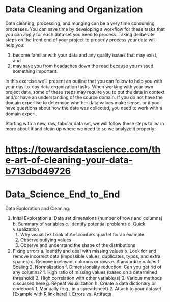 # Data Cleaning and Organization

Data cleaning, processing, and munging can be a very time consuming processes. You can save time by developing a workflow for these tasks that you can apply for each data set you need to process. Taking deliberate steps on the front end of your project to properly process your data will help you:
  1) become familiar with your data and any quality issues that may exist, and
  2) may save you from headaches down the road because you missed something important.

In this exercise we'll present an outline that you can follow to help you with your day-to-day data organization tasks. When working with your own project data, some of these steps may require you to put the data in context and/or have an understanding of the source domain. If you do not have the domain expertise to determine whether data values make sense, or if you have questions about how the data was collected, you need to work with a domain expert.

Starting with a new, raw, tabular data set, we will follow these steps to learn more about it and clean up where we need to so we analyze it properly:
# https://towardsdatascience.com/the-art-of-cleaning-your-data-b713dbd49726
# Data_Science_End_to_End

Data Exploration and Cleaning:
1. Inital Exploration
   a. Data set dimensions (number of rows and columns)
   b. Summary of variables
   c. Identify potential problems
   d. Quick visualization
     1. Why visualize? Look at Anscombe’s quartet for an example.
     2. Observe outlying values
     3. Observe and understand the shape of the distributions
2. Fixing errors
    a. Identify and deal with missing values
    b. Look for and remove incorrect data (impossible values, duplicates, typos, and extra spaces)
    c. Remove irrelevant columns or rows
    e. Standardize values
       1. Scaling
       2. Normalization
    f. Dimensionality reduction: Can you get rid of any columns?
       1. High ratio of missing values (based on a determined threshold)
       2. High correlation with other variable(s)
       3. Various methods discussed here
    g. Repeat visualization
    h. Create a data dictionary or codebook
       1. Manually (e.g., in a spreadsheet)
       2. Attach to your dataset [Example with R link here]
    i. Errors vs. Artifacts
